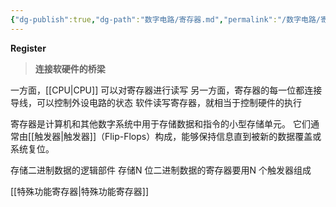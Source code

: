 ```yaml
---
{"dg-publish":true,"dg-path":"数字电路/寄存器.md","permalink":"/数字电路/寄存器/","dgPassFrontmatter":true,"noteIcon":"","created":"2024-05-21T15:20:28.152+08:00","updated":"2024-08-05T01:25:49.378+08:00"}
---
```


**Register**
>**连接软硬件的桥梁**

一方面，[[CPU\|CPU]] 可以对寄存器进行读写
另一方面，寄存器的每一位都连接导线，可以控制外设电路的状态
软件读写寄存器，就相当于控制硬件的执行


寄存器是计算机和其他数字系统中用于存储数据和指令的小型存储单元。
它们通常由[[触发器\|触发器]]（Flip-Flops）构成，能够保持信息直到被新的数据覆盖或系统复位。

存储二进制数据的逻辑部件
存储N 位二进制数据的寄存器要用N 个触发器组成

[[特殊功能寄存器\|特殊功能寄存器]]








